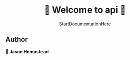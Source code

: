 <h1 align=center>
👋 Welcome to api 👋
</h1>
<p align=center>
StartDocumentationHere
</p>
  
## Author  

👤 **Jason Hempstead**  
